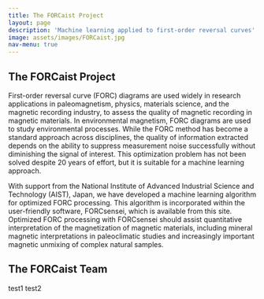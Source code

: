 ```yaml
---
title: The FORCaist Project
layout: page
description: 'Machine learning applied to first-order reversal curves'
image: assets/images/FORCaist.jpg
nav-menu: true
---
```


<h2>The FORCaist Project</h2>

<p>First-order reversal curve (FORC) diagrams are used widely in research applications in paleomagnetism, physics, materials science, and the magnetic recording industry, to assess the quality of magnetic recording in magnetic materials. In environmental magnetism, FORC diagrams are used to study environmental processes. While the FORC method has become a standard approach across disciplines, the quality of information extracted depends on the ability to suppress measurement noise successfully without diminishing the signal of interest. This optimization problem has not been solved despite 20 years of effort, but it is suitable for a machine learning approach.</p> 
 
<p>With support from the National Institute of Advanced Industrial Science and Technology (AIST), Japan, we have developed a machine learning algorithm for optimized FORC processing. This algorithm is incorporated within the user-friendly software, FORCsensei, which is available from this site. Optimized FORC processing with FORCsensei should assist quantitative interpretation of the magnetization of magnetic materials, including mineral magnetic interpretations in paleoclimatic studies and increasingly important magnetic unmixing of complex natural samples.</p>

<h2>The FORCaist Team</h2>
<p>test1
test2</p>

